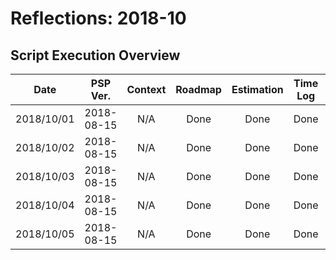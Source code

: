 # Reflections: 2018-10

## Script Execution Overview

| Date | PSP Ver. | Context | Roadmap | Estimation | Time Log | Scope | Reflection |
|:----:|:--------:|:-------:|:-------:|:----------:|:--------:|:-----:|:------:|
| 2018/10/01 | 2018-08-15 | N/A | Done | Done | Done | Done | Done |
| 2018/10/02 | 2018-08-15 | N/A | Done | Done | Done | Done | Done |
| 2018/10/03 | 2018-08-15 | N/A | Done | Done | Done | Done | Done |
| 2018/10/04 | 2018-08-15 | N/A | Done | Done | Done | Done | Done |
| 2018/10/05 | 2018-08-15 | N/A | Done | Done | Done | Done | Done |
